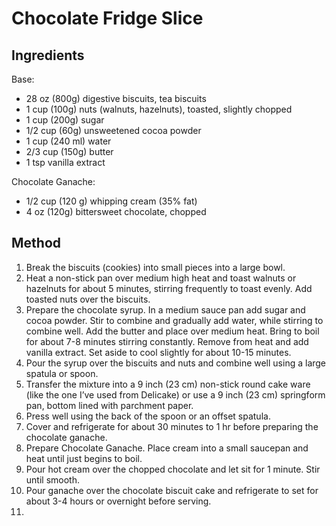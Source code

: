 # Chocolate Fridge Slice

## Ingredients

Base:

- 28 oz (800g) digestive biscuits, tea biscuits
- 1 cup (100g) nuts (walnuts, hazelnuts), toasted, slightly chopped
- 1 cup (200g) sugar
- 1/2 cup (60g) unsweetened cocoa powder
- 1 cup (240 ml) water
- 2/3 cup (150g) butter
- 1 tsp vanilla extract

Chocolate Ganache:

- 1/2 cup (120 g) whipping cream (35% fat)
- 4 oz (120g) bittersweet chocolate, chopped

## Method

1. Break the biscuits (cookies) into small pieces into a large bowl.
2. Heat a non-stick pan over medium high heat and toast walnuts or hazelnuts for about 5 minutes, stirring frequently to toast evenly. Add toasted nuts over the biscuits.
3. Prepare the chocolate syrup. In a medium sauce pan add sugar and cocoa powder. Stir to combine and gradually add water, while stirring to combine well. Add the butter and place over medium heat. Bring to boil for about 7-8 minutes stirring constantly. Remove from heat and add vanilla extract. Set aside to cool slightly for about 10-15 minutes.
4. Pour the syrup over the biscuits and nuts and combine well using a large spatula or spoon.
5. Transfer the mixture into a 9 inch (23 cm) non-stick round cake ware (like the one I’ve used from Delicake) or use a 9 inch (23 cm) springform pan, bottom lined with parchment paper.
6. Press well using the back of the spoon or an offset spatula.
7. Cover and refrigerate for about 30 minutes to 1 hr before preparing the chocolate ganache.
8. Prepare Chocolate Ganache. Place cream into a small saucepan and heat until just begins to boil.
9. Pour hot cream over the chopped chocolate and let sit for 1 minute. Stir until smooth.
10. Pour ganache over the chocolate biscuit cake and refrigerate to set for about 3-4 hours or overnight before serving.
11. 

